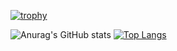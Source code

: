 [![trophy](https://github-profile-trophy.vercel.app/?username=k-syota&theme=onestar&column=7&margin-w=15&margin-h=15)](https://github.com/k-syota/github-profile-trophy)

![Anurag's GitHub stats](https://github-readme-stats.vercel.app/api?username=k-syota&show_icons=true&theme=tokyonight)
[![Top Langs](https://github-readme-stats.vercel.app/api/top-langs/?username=k-syota&layout=compact)](https://github.com/k-syota/github-readme-stats)
